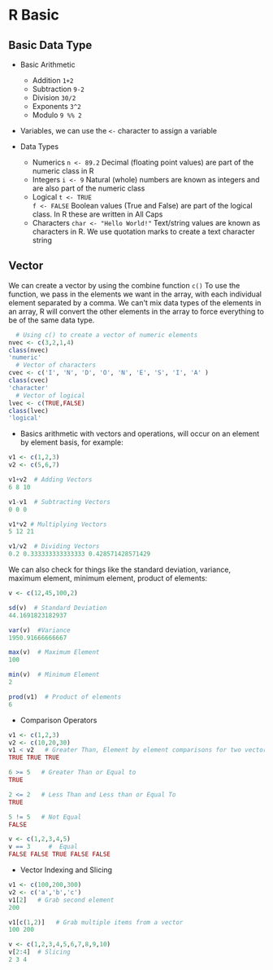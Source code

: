 # R Basic 

## Basic Data Type 
* Basic Arithmetic 
  * Addition ` 1+2 `
  * Subtraction  ` 9-2 `
  * Division ` 30/2 `
  * Exponents ` 3^2 `
  * Modulo ` 9 %% 2 `

* Variables, we can use the ` <- ` character to assign a variable

* Data Types
  * Numerics ` n <- 89.2 `
  Decimal (floating point values) are part of the numeric class in R
  * Integers ` i <- 9 `
  Natural (whole) numbers are known as integers and are also part of the numeric class
  * Logical 
  ` t <- TRUE `  
  ` f <- FALSE `
  Boolean values (True and False) are part of the logical class. In R these are written in All Caps
  * Characters  ` char <- "Hello World!" `
  Text/string values are known as characters in R. We use quotation marks to create a text character string
  
## Vector
We can create a vector by using the combine function ` c() ` To use the function, we pass in the elements we want in the array, with each individual element separated by a comma. We can't mix data types of the elements in an array, R will convert the other elements in the array to force everything to be of the same data type.
```R
  # Using c() to create a vector of numeric elements
nvec <- c(3,2,1,4)
class(nvec)
'numeric'
  # Vector of characters
cvec <- c('I', 'N', 'D', 'O', 'N', 'E', 'S', 'I', 'A' )
class(cvec)
'character'
  # Vector of logical
lvec <- c(TRUE,FALSE)
class(lvec)
'logical'
```
* Basics arithmetic with vectors and operations, will occur on an element by element basis, for example:
```R
v1 <- c(1,2,3)
v2 <- c(5,6,7)

v1+v2  # Adding Vectors
6 8 10

v1-v1  # Subtracting Vectors 
0 0 0

v1*v2 # Multiplying Vectors
5 12 21

v1/v2  # Dividing Vectors
0.2 0.333333333333333 0.428571428571429
```
We can also check for things like the standard deviation, variance, maximum element, minimum element, product of elements:
```R
v <- c(12,45,100,2)

sd(v)  # Standard Deviation
44.1691823182937

var(v)  #Variance
1950.91666666667

max(v)  # Maximum Element
100

min(v)  # Minimum Element
2

prod(v1)  # Product of elements
6
```
* Comparison Operators
```R
v1 <- c(1,2,3)
v2 <- c(10,20,30)
v1 < v2   # Greater Than, Element by element comparisons for two vectors
TRUE TRUE TRUE

6 >= 5   # Greater Than or Equal to
TRUE

2 <= 2   # Less Than and Less than or Equal To
TRUE

5 != 5   # Not Equal
FALSE

v <- c(1,2,3,4,5)  
v == 3     #  Equal
FALSE FALSE TRUE FALSE FALSE
```
* Vector Indexing and Slicing
```R
v1 <- c(100,200,300)
v2 <- c('a','b','c')
v1[2]   # Grab second element
200

v1[c(1,2)]   # Grab multiple items from a vector
100 200

v <- c(1,2,3,4,5,6,7,8,9,10)
v[2:4]  # Slicing
2 3 4
```
